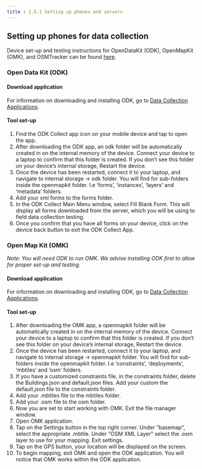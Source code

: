 ```yaml
---
title : 1.5.1 Setting up phones and servers
---
```

## Setting up phones for data collection

Device set-up and testing instructions for OpenDataKit (ODK), OpenMapKit (OMK), and OSMTracker can be found [here]( https://docs.google.com/document/d/1OHcK42F8HuO5F0eJMtI-kyX6VwMCtNQORQi5dc4xGjk/edit?usp=sharing).

### Open Data Kit (ODK)

#### Download application

For information on downloading and installing ODK, go to [Data Collection Applications](https://github.com/hotosm/toolbox/wiki/4.2-Data-collection-applications#open-data-kit-odk).
#### Tool set-up

1. Find the ODK Collect app icon on your mobile device and tap to open the app.
2. After downloading the ODK app, an odk folder will be automatically created in on the internal memory of the device. Connect your device to a laptop to confirm that this folder is created. If you don’t see this folder on your device’s internal storage, Restart the device.
3. Once the device has been restarted, connect it to your laptop, and navigate to internal storage -> odk folder. You will find for sub-folders inside the openmapkit folder. I.e ‘forms’, ‘instances’, ‘layers’ and ‘metadata’ folders.
4. Add your xml forms to the forms folder.
5. In the ODK Collect Main Menu window, select Fill Blank Form. This will display all forms downloaded from the server, which you will be using to field data collection testing.
6. Once you confirm that you have all forms on your device, click on the device back button to exit the ODK Collect App.

### Open Map Kit (OMK)

_Note: You will need ODK to run OMK. We advise installing ODK first to allow for proper set-up and testing._
#### Download application

For information on downloading and installing ODK, go to [Data Collection Applications](https://github.com/hotosm/toolbox/wiki/4.2-Data-collection-applications#open-map-kit-omk).

#### Tool set-up

1. After downloading the OMK app, a openmapkit folder will be automatically created in on the internal memory of the device. Connect your device to a laptop to confirm that this folder is created. If you don’t see this folder on your device’s internal storage, Restart the device.
2. Once the device has been restarted, connect it to your laptop, and navigate to internal storage -> openmapkit folder. You will find for sub-folders inside the openmapkit folder. I.e ‘constraints’, ‘deployments’, ‘mbtiles’ and ‘osm’ folders.
3. If you have a customized constraints file, in the constraints folder, delete the Buildings.json and default.json files. Add your custom the default.json file to the constraints folder.
4. Add your .mbtiles file to the mbtiles folder.
5. Add your .osm file to the osm folder.
6. Now you are set to start working with OMK. Exit the file manager window.
7. Open OMK application. 
8. Tap on the Settings button in the top right corner. Under "basemap", select the appropriate .mbtile. Under "OSM XML Layer" select the .osm layer to use for your mapping. Exit settings. 
9. Tap on the GPS button, your location will be displayed on the screen.
10. To begin mapping, exit OMK and open the ODK application. You will notice that OMK works within the ODK application.


